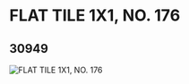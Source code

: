 # FLAT TILE 1X1, NO. 176
## 30949
![FLAT TILE 1X1, NO. 176](https://lc-www-live-s.legocdn.com/media/bricks/5/2/6178232.jpg)